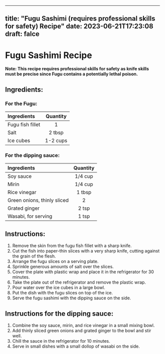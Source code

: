 
---
title: "Fugu Sashimi (requires professional skills for safety) Recipe"
date: 2023-06-21T17:23:08
draft: falce
---

# Fugu Sashimi Recipe

**Note: This recipe requires professional skills for safety as knife skills must be precise since Fugu contains a potentially lethal poison.**

## Ingredients:

### For the Fugu:

| Ingredients | Quantity |
| :---        |    :----:   |
| Fugu fish fillet | 1 |
| Salt | 2 tbsp |
| Ice cubes | 1-2 cups |

### For the dipping sauce:

| Ingredients | Quantity |
| :---        |    :----:   |
| Soy sauce | 1/4 cup |
| Mirin | 1/4 cup |
| Rice vinegar | 1 tbsp |
| Green onions, thinly sliced | 2 |
| Grated ginger | 2 tsp |
| Wasabi, for serving | 1 tsp |

## Instructions:

1. Remove the skin from the fugu fish fillet with a sharp knife.
2. Cut the fish into paper-thin slices with a very sharp knife, cutting against the grain of the flesh.
3. Arrange the fugu slices on a serving plate.
4. Sprinkle generous amounts of salt over the slices.
5. Cover the plate with plastic wrap and place it in the refrigerator for 30 minutes.
6. Take the plate out of the refrigerator and remove the plastic wrap.
7. Pour water over the ice cubes in a large bowl.
8. Put the dish with the fugu slices on top of the ice.
9. Serve the fugu sashimi with the dipping sauce on the side.
 
## Instructions for the dipping sauce:

1. Combine the soy sauce, mirin, and rice vinegar in a small mixing bowl.
2. Add thinly sliced green onions and grated ginger to the bowl and stir well.
3. Chill the sauce in the refrigerator for 10 minutes.
4. Serve in small dishes with a small dollop of wasabi on the side.
